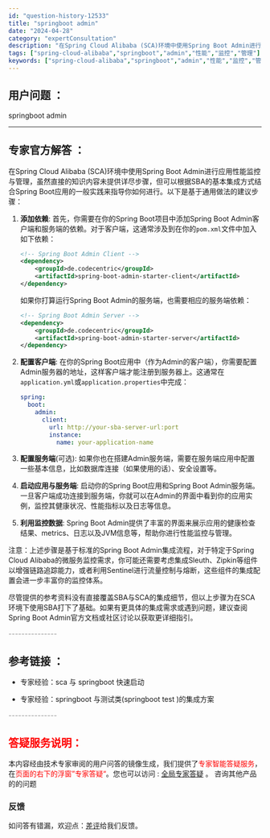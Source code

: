 ```yaml
---
id: "question-history-12533"
title: "springboot admin"
date: "2024-04-28"
category: "expertConsultation"
description: "在Spring Cloud Alibaba (SCA)环境中使用Spring Boot Admin进行应用性能监控与管理，虽然直接的知识内容未提供详尽步骤，但可以根据SBA的基本集成方式结合Spring Boot应用的一般实践来指导你如何进行。以下是基于通用做法的建议步骤：1. **添加依赖**: "
tags: ["spring-cloud-alibaba","springboot","admin","性能","监控","管理"]
keywords: ["spring-cloud-alibaba","springboot","admin","性能","监控","管理"]
---
```


## 用户问题 ： 
 springboot admin  

---------------
## 专家官方解答 ：

在Spring Cloud Alibaba (SCA)环境中使用Spring Boot Admin进行应用性能监控与管理，虽然直接的知识内容未提供详尽步骤，但可以根据SBA的基本集成方式结合Spring Boot应用的一般实践来指导你如何进行。以下是基于通用做法的建议步骤：

1. **添加依赖**: 首先，你需要在你的Spring Boot项目中添加Spring Boot Admin客户端和服务端的依赖。对于客户端，这通常涉及到在你的`pom.xml`文件中加入如下依赖：

   ```xml
   <!-- Spring Boot Admin Client -->
   <dependency>
       <groupId>de.codecentric</groupId>
       <artifactId>spring-boot-admin-starter-client</artifactId>
   </dependency>
   ```

   如果你打算运行Spring Boot Admin的服务端，也需要相应的服务端依赖：

   ```xml
   <!-- Spring Boot Admin Server -->
   <dependency>
       <groupId>de.codecentric</groupId>
       <artifactId>spring-boot-admin-starter-server</artifactId>
   </dependency>
   ```

2. **配置客户端**: 在你的Spring Boot应用中（作为Admin的客户端），你需要配置Admin服务器的地址，这样客户端才能注册到服务器上。这通常在`application.yml`或`application.properties`中完成：

   ```yaml
   spring:
     boot:
       admin:
         client:
           url: http://your-sba-server-url:port
           instance:
             name: your-application-name
   ```

3. **配置服务端**(可选): 如果你也在搭建Admin服务端，需要在服务端应用中配置一些基本信息，比如数据库连接（如果使用的话）、安全设置等。

4. **启动应用与服务端**: 启动你的Spring Boot应用和Spring Boot Admin服务端。一旦客户端成功连接到服务端，你就可以在Admin的界面中看到你的应用实例，监控其健康状况、性能指标以及日志等信息。

5. **利用监控数据**: Spring Boot Admin提供了丰富的界面来展示应用的健康检查结果、metrics、日志以及JVM信息等，帮助你进行性能监控与管理。

注意：上述步骤是基于标准的Spring Boot Admin集成流程，对于特定于Spring Cloud Alibaba的微服务监控需求，你可能还需要考虑集成Sleuth、Zipkin等组件以增强链路追踪能力，或者利用Sentinel进行流量控制与熔断，这些组件的集成配置会进一步丰富你的监控体系。

尽管提供的参考资料没有直接覆盖SBA与SCA的集成细节，但以上步骤为在SCA环境下使用SBA打下了基础。如果有更具体的集成需求或遇到问题，建议查阅Spring Boot Admin官方文档或社区讨论以获取更详细指引。


<font color="#949494">---------------</font> 


## 参考链接 ：

* 专家经验：sca 与 springboot 快速启动 
 
 * 专家经验：springboot 与测试类(springboot test )的集成方案 


 <font color="#949494">---------------</font> 
 


## <font color="#FF0000">答疑服务说明：</font> 

本内容经由技术专家审阅的用户问答的镜像生成，我们提供了<font color="#FF0000">专家智能答疑服务</font>，在<font color="#FF0000">页面的右下的浮窗”专家答疑“</font>。您也可以访问 : [全局专家答疑](https://answer.opensource.alibaba.com/docs/intro) 。 咨询其他产品的的问题

### 反馈
如问答有错漏，欢迎点：[差评](https://ai.nacos.io/user/feedbackByEnhancerGradePOJOID?enhancerGradePOJOId=12626)给我们反馈。
